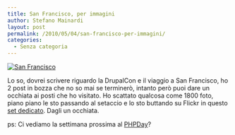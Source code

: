 ```yaml
---
title: San Francisco, per immagini
author: Stefano Mainardi
layout: post
permalink: /2010/05/04/san-francisco-per-immagini/
categories:
  - Senza categoria
---
```

<p><a href="http://www.flickr.com/photos/mainardi/4579428482/in/set-72157623861582961/"><img src="http://farm5.static.flickr.com/4069/4579428482_5615d585cf.jpg" alt="San Francisco" /></a></p>
<p>Lo so, dovrei scrivere riguardo la DrupalCon e il viaggio a San Francisco, ho 2 post in bozza che no so mai se terminerò, intanto però puoi dare un occhiata ai posti che ho visitato. Ho scattato qualcosa come 1800 foto, piano piano le sto passando al setaccio e lo sto buttando su Flickr in questo <a title="Flickr set, San Francisco" href="http://www.flickr.com/photos/mainardi/sets/72157623861582961/" target="_blank">set dedicato</a>. Dagli un occhiata.</p>
<p>ps: Ci vediamo la settimana prossima al <a title="PHPDay" href="http://phpday.it" target="_blank">PHPDay</a>?</p>
